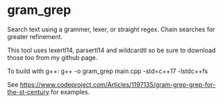 # gram_grep
Search text using a grammer, lexer, or straight regex. Chain searches for greater refinement.

This tool uses lexertl14, parsertl14 and wildcardtl so be sure to download those too from my github page.

To build with g++: g++ -o gram_grep main.cpp -std=c++17 -lstdc++fs

See https://www.codeproject.com/Articles/1197135/gram-grep-grep-for-the-st-century for examples.
